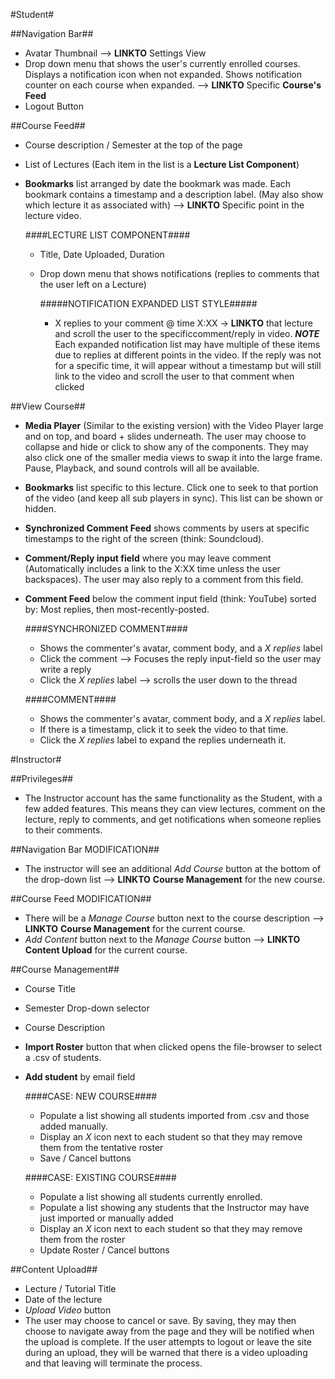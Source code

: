 #Student#

##Navigation Bar##
- Avatar Thumbnail --> **LINKTO** Settings View
- Drop down menu that shows the user's currently enrolled courses.  Displays a notification icon when not expanded.  Shows notification counter on each course when expanded.  --> **LINKTO** Specific **Course's Feed**
- Logout Button

##Course Feed##
- Course description / Semester at the top of the page
- List of Lectures (Each item in the list is a **Lecture List Component**)
- **Bookmarks** list arranged by date the bookmark was made.  Each bookmark contains a timestamp and a description label. (May also show which lecture it as associated with)  --> **LINKTO** Specific point in the lecture video.

    ####LECTURE LIST COMPONENT####
    - Title, Date Uploaded, Duration
    - Drop down menu that shows notifications (replies to comments that the user left on a Lecture)

        #####NOTIFICATION EXPANDED LIST STYLE#####
        - X replies to your comment @ time X:XX -> **LINKTO** that lecture and scroll the user to the specificcomment/reply in video.  ***NOTE*** Each expanded notification list may have multiple of these items due to replies at different points in the video.  If the reply was not for a specific time, it will appear without a timestamp but will still link to the video and scroll the user to that comment when clicked

##View Course##

- **Media Player** (Similar to the existing version) with the Video Player large and on top, and board + slides underneath.  The user may choose to collapse and hide or click to show any of the components.  They may also click one of the smaller media views to swap it into the large frame.  Pause, Playback, and sound controls will all be available.
- **Bookmarks** list specific to this lecture.  Click one to seek to that portion of the video (and keep all sub players in sync).  This list can be shown or hidden.
- **Synchronized Comment Feed** shows comments by users at specific timestamps to the right of the screen (think: Soundcloud).
- **Comment/Reply input field** where you may leave comment  (Automatically includes a link to the X:XX time unless the user backspaces). The user may also reply to a comment from this field.
- **Comment Feed** below the comment input field (think: YouTube) sorted by: Most replies, then most-recently-posted.

    ####SYNCHRONIZED COMMENT####
    - Shows the commenter's avatar, comment body, and a *X replies* label
    - Click the comment --> Focuses the reply input-field so the user may write a reply
    - Click the *X replies* label --> scrolls the user down to the thread

  ####COMMENT####
    - Shows the commenter's avatar, comment body, and a *X replies* label.
    - If there is a timestamp, click it to seek the video to that time.
    - Click the *X replies* label to expand the replies underneath it.

#Instructor#

##Privileges##
- The Instructor account has the same functionality as the Student, with a few added features.  This means they can view lectures, comment on the lecture, reply to comments, and get notifications when someone replies to their comments.

##Navigation Bar MODIFICATION##
- The instructor will see an additional *Add Course* button at the bottom of the drop-down list --> **LINKTO** **Course Management** for the new course.

##Course Feed MODIFICATION##
- There will be a *Manage Course* button next to the course description --> **LINKTO** **Course Management** for the current course.
- *Add Content* button next to the *Manage Course* button --> **LINKTO** **Content Upload** for the current course.

##Course Management##
- Course Title
- Semester Drop-down selector
- Course Description
- **Import Roster** button that when clicked opens the file-browser to select a .csv of students.
- **Add student** by email field

    ####CASE: NEW COURSE####
    - Populate a list showing all students imported from .csv and those added manually.
    - Display an *X* icon next to each student so that they may remove them from the tentative roster
    - Save / Cancel buttons

  ####CASE: EXISTING COURSE####
    - Populate a list showing all students currently enrolled.
    - Populate a list showing any students that the Instructor may have just imported or manually added
    - Display an *X* icon next to each student so that they may remove them from the roster
    - Update Roster / Cancel buttons

##Content Upload##
- Lecture / Tutorial Title
- Date of the lecture
- *Upload Video* button
- The user may choose to cancel or save.  By saving, they may then choose to navigate away from the page and they will be notified when the upload is complete.  If the user attempts to logout or leave the site during an upload, they will be warned that there is a video uploading and that leaving will terminate the process.  
